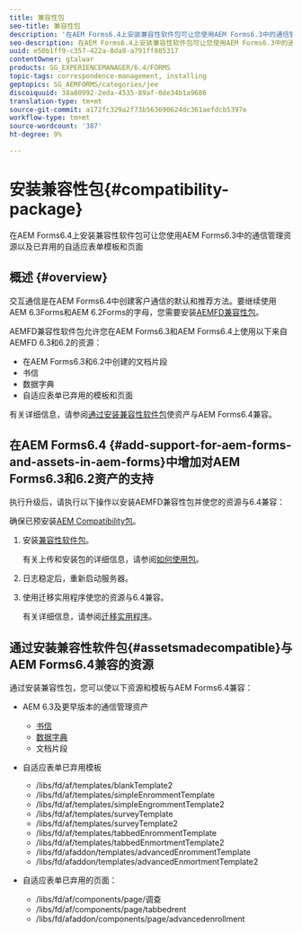 ```yaml
---
title: 兼容性包
seo-title: 兼容性包
description: '在AEM Forms6.4上安装兼容性软件包可让您使用AEM Forms6.3中的通信管理资源以及已弃用的自适应表单模板和页面 '
seo-description: 在AEM Forms6.4上安装兼容性软件包可让您使用AEM Forms6.3中的通信管理资源以及已弃用的自适应表单模板和页面
uuid: e50b1ff9-c357-422a-8da8-a791ff805317
contentOwner: gtalwar
products: SG_EXPERIENCEMANAGER/6.4/FORMS
topic-tags: correspondence-management, installing
geptopics: SG_AEMFORMS/categories/jee
discoiquuid: 38a80992-2eda-4535-89af-0de34b1a9686
translation-type: tm+mt
source-git-commit: a172fc329a2f73b563690624dc361aefdcb5397e
workflow-type: tm+mt
source-wordcount: '387'
ht-degree: 9%

---
```



# 安装兼容性包{#compatibility-package}

在AEM Forms6.4上安装兼容性软件包可让您使用AEM Forms6.3中的通信管理资源以及已弃用的自适应表单模板和页面

## 概述 {#overview}

交互通信是在AEM Forms6.4中创建客户通信的默认和推荐方法。要继续使用AEM 6.3Forms和AEM 6.2Forms的字母，您需要安装[AEMFD兼容性包](https://www.adobeaemcloud.com/content/marketplace/marketplaceProxy.html?packagePath=/content/companies/public/adobe/packages/cq640/fd/AEM-FORMS-6.4-COMPAT)。

AEMFD兼容性软件包允许您在AEM Forms6.3和AEM Forms6.4上使用以下来自AEMFD 6.3和6.2的资源：

* 在AEM Forms6.3和6.2中创建的文档片段
* 书信
* 数据字典
* 自适应表单已弃用的模板和页面

有关详细信息，请参阅[通过安装兼容性软件包](/help/forms/using/compatibility-package.md#assetsmadecompatible)使资产与AEM Forms6.4兼容。

## 在AEM Forms6.4 {#add-support-for-aem-forms-and-assets-in-aem-forms}中增加对AEM Forms6.3和6.2资产的支持

执行升级后，请执行以下操作以安装AEMFD兼容性包并使您的资源与6.4兼容：

确保已预安装[AEM Compatibility包](/help/sites-deploying/backward-compatibility.md)。

1. 安装[兼容性软件包](https://www.adobeaemcloud.com/content/marketplace/marketplaceProxy.html?packagePath=/content/companies/public/adobe/packages/cq640/fd/AEM-FORMS-6.4-COMPAT)。

   有关上传和安装包的详细信息，请参阅[如何使用包](/help/sites-administering/package-manager.md)。

1. 日志稳定后，重新启动服务器。
1. 使用迁移实用程序使您的资源与6.4兼容。

   有关详细信息，请参阅[迁移实用程序](/help/forms/using/migration-utility.md)。

## 通过安装兼容性软件包{#assetsmadecompatible}与AEM Forms6.4兼容的资源

通过安装兼容性包，您可以使以下资源和模板与AEM Forms6.4兼容：

* AEM 6.3及更早版本的通信管理资产

   * [书信](/help/forms/using/create-letter.md)
   * [数据字典](/help/forms/using/data-dictionary.md)
   * 文档片段

* 自适应表单已弃用模板

   * /libs/fd/af/templates/blankTemplate2
   * /libs/fd/af/templates/simpleEnrommentTemplate
   * /libs/fd/af/templates/simpleEngrommentTemplate2
   * /libs/fd/af/templates/surveyTemplate
   * /libs/fd/af/templates/surveyTemplate2
   * /libs/fd/af/templates/tabbedEnrommentTemplate
   * /libs/fd/af/templates/tabbedEnmortmentTemplate2
   * /libs/fd/afaddon/templates/advancedEnrommentTemplate
   * /libs/fd/afaddon/templates/advancedEnmortmentTemplate2

* 自适应表单已弃用的页面：

   * /libs/fd/af/components/page/调查
   * /libs/fd/af/components/page/tabbedrent
   * /libs/fd/afaddon/components/page/advancedenrollment

